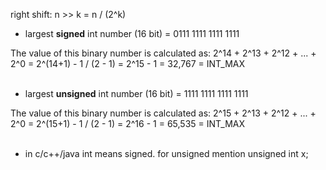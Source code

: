 right shift: n >> k = n / (2^k)


 - largest **signed** int number (16 bit) = 0111 1111 1111 1111 <br>


The value of this binary number is calculated as:  2^14 + 2^13 + 2^12 + ... + 2^0 = 2^(14+1) - 1 / (2 - 1) = 2^15 - 1 = 32,767 = INT_MAX <br><br>



 - largest **unsigned** int number (16 bit) = 1111 1111 1111 1111 <br>


The value of this binary number is calculated as:  2^15 + 2^13 + 2^12 + ... + 2^0 = 2^(15+1) - 1 / (2 - 1) = 2^16 - 1 = 65,535 = INT_MAX <br><br>

 - in c/c++/java int means signed. for unsigned mention unsigned int x;
